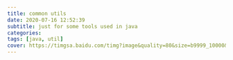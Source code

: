 ```yaml
---
title: common utils
date: 2020-07-16 12:52:39
subtitle: just for some tools used in java
categories:
tags: [java, util]
cover: https://timgsa.baidu.com/timg?image&quality=80&size=b9999_10000&sec=1595490607826&di=25bbf2b10518702343d6019032b2a9ca&imgtype=0&src=http%3A%2F%2Fb-ssl.duitang.com%2Fuploads%2Fitem%2F201406%2F15%2F20140615001020_HKBWj.jpeg
---
```



